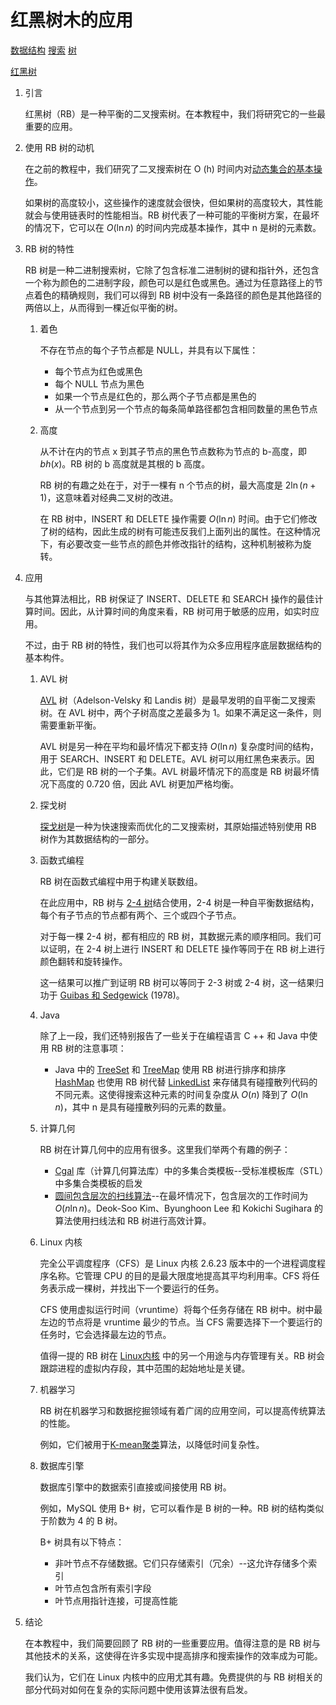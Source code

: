 # 红黑树木的应用

[数据结构](README-zh.md) [搜索](https://www.baeldung.com/cs/category/algorithms/searching) [树](https://www.baeldung.com/cs/category/graph-theory/trees)

[红黑树](https://www.baeldung.com/cs/tag/red-black-trees)

1. 引言

    红黑树（RB）是一种平衡的二叉搜索树。在本教程中，我们将研究它的一些最重要的应用。

2. 使用 RB 树的动机

    在之前的教程中，我们研究了二叉搜索树在 O (h) 时间内对[动态集合的基本操作](https://www.baeldung.com/cs/balanced-bst-search-complexity)。

    如果树的高度较小，这些操作的速度就会很快，但如果树的高度较大，其性能就会与使用链表时的性能相当。RB 树代表了一种可能的平衡树方案，在最坏的情况下，它可以在 $O (\ln n)$ 的时间内完成基本操作，其中 n 是树的元素数。

3. RB 树的特性

    RB 树是一种二进制搜索树，它除了包含标准二进制树的键和指针外，还包含一个称为颜色的二进制字段，颜色可以是红色或黑色。通过为任意路径上的节点着色的精确规则，我们可以得到 RB 树中没有一条路径的颜色是其他路径的两倍以上，从而得到一棵近似平衡的树。

    1. 着色

        不存在节点的每个子节点都是 NULL，并具有以下属性：

        - 每个节点为红色或黑色
        - 每个 NULL 节点为黑色
        - 如果一个节点是红色的，那么两个子节点都是黑色的
        - 从一个节点到另一个节点的每条简单路径都包含相同数量的黑色节点

    2. 高度

        从不计在内的节点 x 到其子节点的黑色节点数称为节点的 b-高度，即 $bh (x)$。RB 树的 b 高度就是其根的 b 高度。

        RB 树的有趣之处在于，对于一棵有 n 个节点的树，最大高度是 $2 \ln (n + 1)$，这意味着对经典二叉树的改进。

        在 RB 树中，INSERT 和 DELETE 操作需要 $O (\ln n)$ 时间。由于它们修改了树的结构，因此生成的树有可能违反我们上面列出的属性。在这种情况下，有必要改变一些节点的颜色并修改指针的结构，这种机制被称为旋转。

4. 应用

    与其他算法相比，RB 树保证了 INSERT、DELETE 和 SEARCH 操作的最佳计算时间。因此，从计算时间的角度来看，RB 树可用于敏感的应用，如实时应用。

    不过，由于 RB 树的特性，我们也可以将其作为众多应用程序底层数据结构的基本构件。

    1. AVL 树

        [AVL](https://www.baeldung.com/java-avl-trees) 树（Adelson-Velsky 和 Landis 树）是最早发明的自平衡二叉搜索树。在 AVL 树中，两个子树高度之差最多为 1。如果不满足这一条件，则需要重新平衡。

        AVL 树是另一种在平均和最坏情况下都支持 $O (\ln n)$ 复杂度时间的结构，用于 SEARCH、INSERT 和 DELETE。AVL 树可以用红黑色来表示。因此，它们是 RB 树的一个子集。AVL 树最坏情况下的高度是 RB 树最坏情况下高度的 0.720 倍，因此 AVL 树更加严格均衡。

    2. 探戈树

        [探戈树](https://www.wikiwand.com/en/Tango_tree)是一种为快速搜索而优化的二叉搜索树，其原始描述特别使用 RB 树作为其数据结构的一部分。

    3. 函数式编程

        RB 树在函数式编程中用于构建关联数组。

        在此应用中，RB 树与 [2-4 树](https://en.wikipedia.org/wiki/2–3–4_tree)结合使用，2-4 树是一种自平衡数据结构，每个有子节点的节点都有两个、三个或四个子节点。

        对于每一棵 2-4 树，都有相应的 RB 树，其数据元素的顺序相同。我们可以证明，在 2-4 树上进行 INSERT 和 DELETE 操作等同于在 RB 树上进行颜色翻转和旋转操作。

        这一结果可以推广到证明 RB 树可以等同于 2-3 树或 2-4 树，这一结果归功于 [Guibas 和 Sedgewick](https://ieeexplore.ieee.org/document/4567957) (1978)。

    4. Java

        除了上一段，我们还特别报告了一些关于在编程语言 C ++ 和 Java 中使用 RB 树的注意事项：

        - Java 中的 [TreeSet](https://www.baeldung.com/java-tree-set) 和 [TreeMap](https://www.baeldung.com/java-treemap) 使用 RB 树进行排序和排序
        [HashMap](https://www.baeldung.com/java-hashmap) 也使用 RB 树代替 [LinkedList](https://www.baeldung.com/cs/binary-trees-vs-linked-lists-vs-hash-tables) 来存储具有碰撞散列代码的不同元素。这使得搜索这种元素的时间复杂度从 $O (n)$ 降到了 $O (\ln n)$，其中 n 是具有碰撞散列码的元素的数量。

    5. 计算几何

        RB 树在计算几何中的应用有很多。这里我们举两个有趣的例子：

        - [Cgal](https://citeseerx.ist.psu.edu/pdf/d1dcb03c456a1146a1be95420db833c473d3181b) 库（计算几何算法库）中的多集合类模板--受标准模板库（STL）中多集合类模板的启发
        - [圆间包含层次的扫线算法](https://projecteuclid.org/download/pdf_1/euclid.jjiam/1150725475)--在最坏情况下，包含层次的工作时间为 $O (n \ln n)$。Deok-Soo Kim、Byunghoon Lee 和 Kokichi Sugihara 的算法使用扫线法和 RB 树进行高效计算。

    6. Linux 内核

        完全公平调度程序（CFS）是 Linux 内核 2.6.23 版本中的一个进程调度程序名称。它管理 CPU 的目的是最大限度地提高其平均利用率。CFS 将任务表示成一棵树，并找出下一个要运行的任务。

        CFS 使用虚拟运行时间（vruntime）将每个任务存储在 RB 树中。树中最左边的节点将是 vruntime 最少的节点。当 CFS 需要选择下一个要运行的任务时，它会选择最左边的节点。

        值得一提的 RB 树在 [Linux内核](https://www.baeldung.com/linux/kernel-versions-32-vs-64-bit) 中的另一个用途与内存管理有关。RB 树会跟踪进程的虚拟内存段，其中范围的起始地址是关键。

    7. 机器学习

        RB 树在机器学习和数据挖掘领域有着广阔的应用空间，可以提高传统算法的性能。

        例如，它们被用于[K-mean聚类](https://www.baeldung.com/cs/clustering-unknown-number)算法，以降低时间复杂性。

    8. 数据库引擎

        数据库引擎中的数据索引直接或间接使用 RB 树。

        例如，MySQL 使用 B+ 树，它可以看作是 B 树的一种。RB 树的结构类似于阶数为 4 的 B 树。

        B+ 树具有以下特点：

        - 非叶节点不存储数据。它们只存储索引（冗余）--这允许存储多个索引
        - 叶节点包含所有索引字段
        - 叶节点用指针连接，可提高性能

5. 结论

    在本教程中，我们简要回顾了 RB 树的一些重要应用。值得注意的是 RB 树与其他技术的关系，这使得在许多实现中提高排序和搜索操作的效率成为可能。

    我们认为，它们在 Linux 内核中的应用尤其有趣。免费提供的与 RB 树相关的部分代码对如何在复杂的实际问题中使用该算法很有启发。
